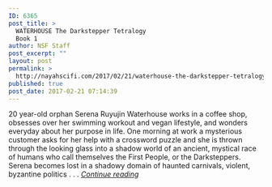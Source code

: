 ```yaml
---
ID: 6365
post_title: >
  WATERHOUSE The Darkstepper Tetralogy
  Book 1
author: NSF Staff
post_excerpt: ""
layout: post
permalink: >
  http://nayahscifi.com/2017/02/21/waterhouse-the-darkstepper-tetralogy-book-1/
published: true
post_date: 2017-02-21 07:14:39
---
```

20 year-old orphan Serena Ruyujin Waterhouse works in a coffee shop, obsesses over her swimming workout and vegan lifestyle, and wonders everyday about her purpose in life. One morning at work a mysterious customer asks for her help with a crossword puzzle and she is thrown through the looking glass into a shadow world of an ancient, mystical race of humans who call themselves the First People, or the Darksteppers. Serena becomes lost in a shadowy domain of haunted carnivals, violent, byzantine politics . . . <em><a href="http://amzn.to/2lGiJn7">Continue reading</a></em>